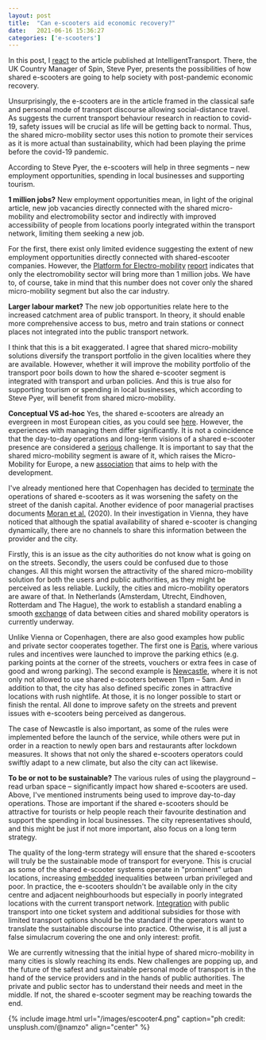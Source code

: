 ```yaml
---
layout: post
title:  "Can e-scooters aid economic recovery?"
date:   2021-06-16 15:36:27
categories: ['e-scooters']
---
```

In this post, I [react](https://www.intelligenttransport.com/transport-articles/124946/three-ways-e-scooters-can-aid-economic-recovery/) to the article published at IntelligentTransport. There, the UK Country Manager of Spin, Steve Pyer, presents the possibilities of how shared e-scooters are going to help society with post-pandemic economic recovery.

Unsurprisingly, the e-scooters are in the article framed in the classical safe and personal mode of transport discourse allowing social-distance travel. As suggests the current transport behaviour research in reaction to covid-19, safety issues will be crucial as life will be getting back to normal. Thus, the shared micro-mobility sector uses this notion to promote their services as it is more actual than sustainability, which had been playing the prime before the covid-19 pandemic.

According to Steve Pyer, the e-scooters will help in three segments – new employment opportunities, spending in local businesses and supporting tourism.

**1 million jobs?**
New employment opportunities mean, in light of the original article, new job vacancies directly connected with the shared micro-mobility and electromobility sector and indirectly with improved accessibility of people from locations poorly integrated within the transport network, limiting them seeking a new job.

For the first, there exist only limited evidence suggesting the extent of new employment opportunities directly connected with shared-escooter companies. However, the [Platform for Electro-mobility](https://www.platformelectromobility.eu/) [report](https://www.polisnetwork.eu/wp-content/uploads/2020/06/European-Platform-for-electromobility%E2%80%99s-position-on-Green-Deal_FINAL-2.pdf) indicates that only the electromobility sector will bring more than 1 million jobs. We have to, of course, take in mind that this number does not cover only the shared micro-mobility segment but also the car industry.

**Larger labour market?**
The new job opportunities relate here to the increased catchment area of public transport. In theory, it should enable more comprehensive access to bus, metro and train stations or connect places not integrated into the public transport network.

I think that this is a bit exaggerated. I agree that shared micro-mobility solutions diversify the transport portfolio in the given localities where they are available. However, whether it will improve the mobility portfolio of the transport poor boils down to how the shared e-scooter segment is integrated with transport and urban policies. And this is true also for supporting tourism or spending in local businesses, which according to Steve Pyer, will benefit from shared micro-mobility.

**Conceptual VS ad-hoc**
Yes, the shared e-scooters are already an evergreen in most European cities, as you could see [here](https://maphub.net/Augustin/micro). However, the experiences with managing them differ significantly. It is not a coincidence that the day-to-day operations and long-term visions of a shared e-scooter presence are considered a [serious](https://www.ey.com/en_gl/automotive-transportation/how-micromobility-is-moving-cities-into-a-sustainable-future) challenge. It is important to say that the shared micro-mobility segment is aware of it, which raises the Micro-Mobility for Europe, a new [association](https://micromobilityforeurope.eu/) that aims to help with the development.

I've already mentioned here that Copenhagen has decided to [terminate](https://www.thelocal.dk/20201009/copenhagen-to-ban-electric-scooters-from-city-centre/) the operations of shared e-scooters as it was worsening the safety on the street of the danish capital. Another evidence of poor managerial practises documents [Moran et al.](https://www.sciencedirect.com/science/article/pii/S2213624X20300171?dgcid=rss_sd_all) (2020). In their investigation in Vienna, they have noticed that although the spatial availability of shared e-scooter is changing dynamically, there are no channels to share this information between the provider and the city.

Firstly, this is an issue as the city authorities do not know what is going on on the streets. Secondly, the users could be confused due to those changes. All this might worsen the attractivity of the shared micro-mobility solution for both the users and public authorities, as they might be perceived as less reliable. Luckily, the cities and micro-mobility operators are aware of that. In Netherlands (Amsterdam, Utrecht, Eindhoven, Rotterdam and The Hague), the work to establish a standard enabling a smooth [exchange](https://cities-today.com/dutch-cities-to-develop-european-mobility-data-standard/) of data between cities and shared mobility operators is currently underway.

Unlike Vienna or Copenhagen, there are also good examples how public and private sector cooperates together. The first one is [Paris](https://shared-micromobility.com/the-end-of-free-floating-smart-parking-smart-riding-and-the-evolution-of-micromobility/), where various rules and incentives were launched to improve the parking ethics (e.g. parking points at the corner of the streets, vouchers or extra fees in case of good and wrong parking). The second example is [Newcastle](https://www.newcastle.gov.uk/citylife-news/transport/feedback-helping-shape-e-scooter-trial), where it is not only not allowed to use shared e-scooters between 11pm – 5am. And in addition to that, the city has also defined specific zones in attractive locations with rush nightlife. At those, it is no longer possible to start or finish the rental. All done to improve safety on the streets and prevent issues with e-scooters being perceived as dangerous.

The case of Newcastle is also important, as some of the rules were implemented before the launch of the service, while others were put in order in a reaction to newly open bars and restaurants after lockdown measures. It shows that not only the shared e-scooters operators could swiftly adapt to a new climate, but also the city can act likewise.

**To be or not to be sustainable?**
The various rules of using the playground – read urban space – significantly impact how shared e-scooters are used. Above, I've mentioned instruments being used to improve day-to-day operations. Those are important if the shared e-scooters should be attractive for tourists or help people reach their favourite destination and support the spending in local businesses. The city representatives should, and this might be just if not more important, also focus on a long term strategy. 

The quality of the long-term strategy will ensure that the shared e-scooters will truly be the sustainable mode of transport for everyone. This is crucial as some of the shared e-scooter systems operate in "prominent" urban locations, increasing [embedded](https://readingroom.law.gsu.edu/jculp/vol4/iss1/35/) inequalities between urban privileged and poor. In practice, the e-scooters shouldn't be available only in the city centre and adjacent neighbourhoods but especially in poorly integrated locations with the current transport network. [Integration](https://www.researchgate.net/publication/350104920_Do_e-scooters_fill_mobility_gaps_and_promote_equity_before_and_during_COVID-19_A_spatiotemporal_analysis_using_open_big_data) with public transport into one ticket system and additional subsidies for those with limited transport options should be the standard if the operators want to translate the sustainable discourse into practice. Otherwise, it is all just a false simulacrum covering the one and only interest: profit.

We are currently witnessing that the initial hype of shared micro-mobility in many cities is slowly reaching its ends. New challenges are popping up, and the future of the safest and sustainable personal mode of transport is in the hand of the service providers and in the hands of public authorities. The private and public sector has to understand their needs and meet in the middle. If not, the shared e-scooter segment may be reaching towards the end.


{% include image.html url="/images/escooter4.png" caption="ph credit: unsplush.com/@namzo" align="center" %}